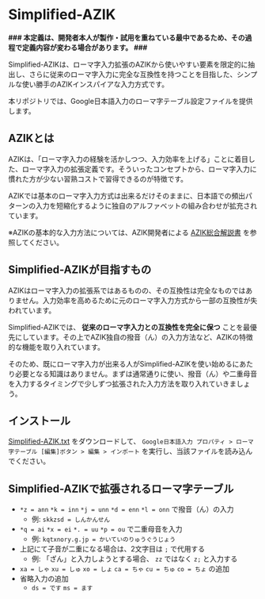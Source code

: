 # Simplified-AZIK

**### 本定義は、開発者本人が製作・試用を重ねている最中であるため、その過程で定義内容が変わる場合があります。 ###**

Simplified-AZIKは、ローマ字入力拡張のAZIKから使いやすい要素を限定的に抽出し、さらに従来のローマ字入力に完全な互換性を持つことを目指した、シンプルな使い勝手のAZIKインスパイアな入力方式です。

本リポジトリでは、Google日本語入力のローマ字テーブル設定ファイルを提供します。

## AZIKとは

AZIKは、「ローマ字入力の経験を活かしつつ、入力効率を上げる」ことに着目した、ローマ字入力の拡張定義です。そういったコンセプトから、ローマ字入力に慣れた方が少ない習熟コストで習得できるのが特徴です。

AZIKでは基本のローマ字入力方式は出来るだけそのままに、日本語での頻出パターンの入力を短縮化するように独自のアルファベットの組み合わせが拡充されています。

※AZIKの基本的な入力方法については、AZIK開発者による [AZIK総合解説書](http://hp.vector.co.jp/authors/VA002116/azik/azikinfo.htm) を参照してください。

## Simplified-AZIKが目指すもの

AZIKはローマ字入力の拡張系ではあるものの、その互換性は完全なものではありません。入力効率を高めるために元のローマ字入力方式から一部の互換性が失われています。

Simplified-AZIKでは、 **従来のローマ字入力との互換性を完全に保つ** ことを最優先にしています。その上でAZIK独自の撥音（ん）の入力方法など、AZIKの特徴的な機能を取り入れています。

そのため、既にローマ字入力が出来る人がSimplified-AZIKを使い始めるにあたり必要となる知識はありません。まずは通常通りに使い、撥音（ん）や二重母音を入力するタイミングで少しずつ拡張された入力方法を取り入れていきましょう。

## インストール

[Simplified-AZIK.txt](./Simplified-AZIK.txt) をダウンロードして、 `Google日本語入力 プロパティ > ローマ字テーブル [編集]ボタン > 編集 > インポート` を実行し、当該ファイルを読み込んでください。

## Simplified-AZIKで拡張されるローマ字テーブル

- `*z = ann` `*k = inn` `*j = unn` `*d = enn` `*l = onn` で撥音（ん）の入力
  - 例: `skkzsd = しんかんせん`
- `*q = ai` `*x = ei` `*. = uu` `*p = ou` で二重母音を入力
  - 例: `kqtxnory.g.jp = かいていのりゅうぐうじょう`
- 上記にて子音が二重になる場合は、2文字目は `;` で代用する
  - 例: 「ざん」と入力しようとする場合、 `zz` ではなく `z;` と入力する
- `xa = しゃ` `xu = しゅ` `xo = しょ` `ca = ちゃ` `cu = ちゅ` `co = ちょ` の追加
- 省略入力の追加
  - `ds = です` `ms = ます`
